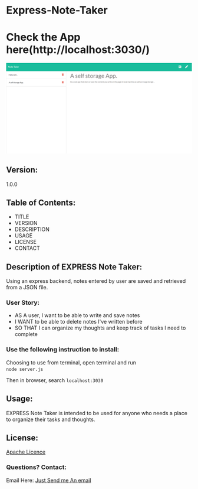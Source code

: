 # Express-Note-Taker
# Check the App here(http://localhost:3030/)

![NoteTaker](https://github.com/Islam4049/Express-Note-Taker/blob/master/public/assets/note-taker.png)

## Version:
1.0.0

## Table of Contents:
* TITLE
* VERSION
* DESCRIPTION
* USAGE
* LICENSE
* CONTACT


## Description of EXPRESS Note Taker:
Using an express backend, notes entered by user are saved and retrieved from a JSON file.

### User Story: 
* AS A user, I want to be able to write and save notes 
* I WANT to be able to delete notes I've written before 
* SO THAT I can organize my thoughts and keep track of tasks I need to complete

 
### Use the following instruction to install: 

 Choosing to use from terminal, open terminal and run    
```node server.js```   

Then in browser, search 
```localhost:3030``` 




## Usage: 
EXPRESS Note Taker is intended to be used for anyone who needs a place to organize their tasks and thoughts. 




## License: 
[Apache Licence](http://www.apache.org/licenses/LICENSE-2.0)


### Questions? Contact:
Email Here:
[Just Send me An email](mdislam4049@gmail.com)

